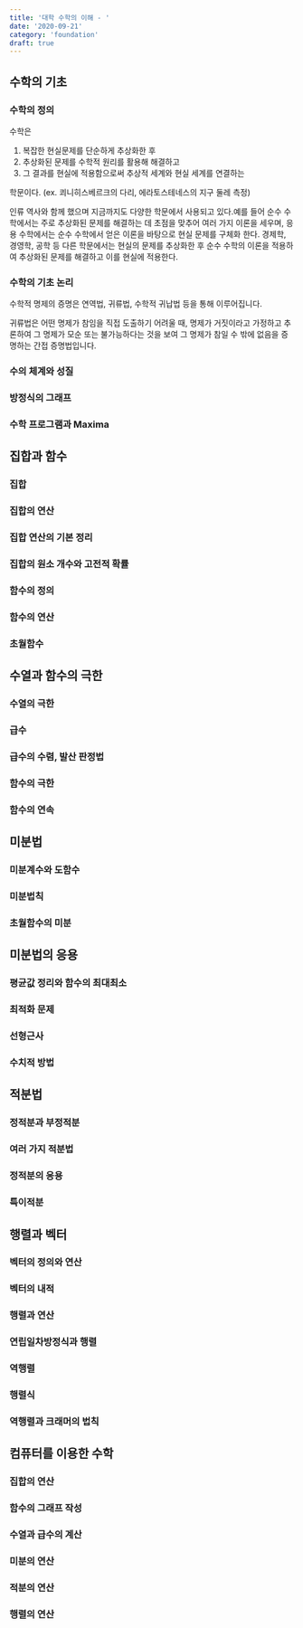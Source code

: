 ```yaml
---
title: '대학 수학의 이해 - '
date: '2020-09-21'
category: 'foundation'
draft: true
---
```


## 수학의 기초

### 수학의 정의

수학은

1. 복잡한 현실문제를 단순하게 추상화한 후
2. 추상화된 문제를 수학적 원리를 활용해 해결하고
3. 그 결과를 현실에 적용함으로써 추상적 세계와 현실 세계를 연결하는

학문이다. (ex. 쾨니히스베르크의 다리, 에라토스테네스의 지구 둘레 측정)

인류 역사와 함께 했으며 지금까지도 다양한 학문에서 사용되고 있다.예를 들어 순수 수학에서는 주로 추상화된 문제를 해결하는 데 초점을 맞추어 여러 가지 이론을 세우며, 응용 수학에서는 순수 수학에서 얻은 이론을 바탕으로 현실 문제를 구체화 한다. 경제학, 경영학, 공학 등 다른 학문에서는 현실의 문제를 추상화한 후 순수 수학의 이론을 적용하여 추상화된 문제를 해결하고 이를 현실에 적용한다.

### 수학의 기초 논리

수학적 명제의 증명은 연역법, 귀류법, 수학적 귀납법 등을 통해 이루어집니다.

귀류법은 어떤 명제가 참임을 직접 도출하기 어려울 때, 명제가 거짓이라고 가정하고 추론하여 그 명제가 모순 또는 불가능하다는 것을 보여 그 명제가 참일 수 밖에 없음을 증명하는 간접 증명법입니다.

### 수의 체계와 성질

### 방정식의 그래프

### 수학 프로그램과 Maxima

## 집합과 함수

### 집합

### 집합의 연산

### 집합 연산의 기본 정리

### 집합의 원소 개수와 고전적 확률

### 함수의 정의

### 함수의 연산

### 초월함수

## 수열과 함수의 극한

### 수열의 극한

### 급수

### 급수의 수렴, 발산 판정법

### 함수의 극한

### 함수의 연속

## 미분법

### 미분계수와 도함수

### 미분법칙

### 초월함수의 미분

## 미분법의 응용

### 평균값 정리와 함수의 최대최소

### 최적화 문제

### 선형근사

### 수치적 방법

## 적분법

### 정적분과 부정적분

### 여러 가지 적분법

### 정적분의 응용

### 특이적분

## 행렬과 벡터

### 벡터의 정의와 연산

### 벡터의 내적

### 행렬과 연산

### 연립일차방정식과 행렬

### 역행렬

### 행렬식

### 역행렬과 크래머의 법칙

## 컴퓨터를 이용한 수학

### 집합의 연산

### 함수의 그래프 작성

### 수열과 급수의 계산

### 미분의 연산

### 적분의 연산

### 행렬의 연산
